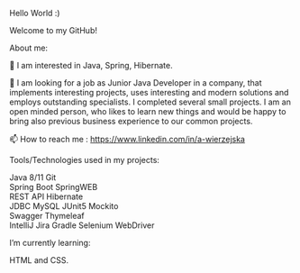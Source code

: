 Hello World :)

Welcome to my GitHub! 


About me:

👀 I am interested in Java, Spring, Hibernate. 

💞️ I am looking for a job as Junior Java Developer in a company, that implements interesting projects, uses interesting and modern solutions and employs outstanding specialists. 
I completed several small projects. I am an open minded person, who likes to learn new things and would be happy to bring also previous business experience to our common projects.

📫 How to reach me : https://www.linkedin.com/in/a-wierzejska

Tools/Technologies used in my projects:
 
 Java 8/11        Git   
 Spring Boot      SpringWEB   
 REST API         Hibernate     
 JDBC             MySQL
 JUnit5           Mockito         
 Swagger          Thymeleaf    
 IntelliJ         Jira
 Gradle           Selenium WebDriver 



I’m currently learning:

HTML and CSS.


